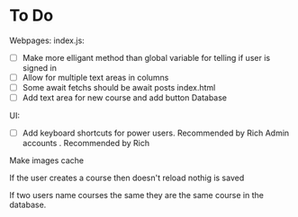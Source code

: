 # To Do
Webpages:
index.js:
- [ ] Make more elligant method than global variable for telling if user is signed in
- [ ] Allow for multiple text areas in columns
- [ ] Some await fetchs should be await posts
index.html
- [ ] Add text area for new course and add button
Database

UI:
- [ ] Add keyboard shortcuts for power users. Recommended by Rich
Admin accounts . Recommended by Rich






Make images cache

If the user creates a course then doesn't reload nothig is  saved

If two users name courses the same they are the same course in the database.
